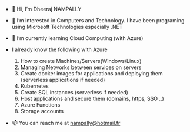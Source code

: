 - 👋 Hi, I’m Dheeraj NAMPALLY

- 👀 I’m interested in Computers and Technology. 
      I have been programing using Microsoft Technologies especially .NET

- 🌱 I’m currently learning Cloud Computing (with Azure)
-  I already know the following with Azure
    1. How to create Machines/Servers(Windows/Linux)
    2. Managing Networks between services on servers
    3. Create docker images for applications and deploying them (serverless applications if needed)
    4. Kubernetes
    5. Create SQL instances (serverless if needed)
    6. Host applications and secure them (domains, https, SSO ..)
    7. Azure Functions
    8. Storage accounts
    
- 📫 You can reach me at nampally@hotmail.fr

<!---
dheerajnampally/dheerajnampally is a ✨ special ✨ repository because its `README.md` (this file) appears on your GitHub profile.
You can click the Preview link to take a look at your changes.
--->
